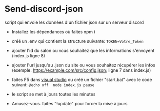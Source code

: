 # Send-discord-json
script qui envoie les données d'un fichier json sur un serveur discord

- Installez les dépendances où faites npm i
- créé un .env qui contient la structure suivante: 
```TOKEN=Votre_Token```

- ajouter l'id du salon ou vous souhaitez que les informations s'envoyent (index.js ligne 8)
- ajouter l'url jusqu'au .json du site ou vous souhaitez récupérer les infos (exemple: https://example.com/src/config.json; ligne 7 dans index.js)
- faites F5 dans [visual studio](https://code.visualstudio.com) ou créé un fichier "start.bat" avec le code suivant:
`@echo off 
node index.js
pause`

- le script se met à jours toutes les minutes

- Amusez-vous. faites "!update" pour forcer la mise à jours
